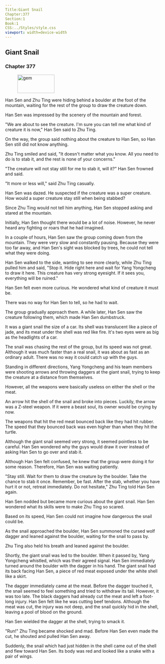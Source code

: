 ```yaml
---
Title:Giant Snail 
Chapter:377 
Section:1 
Book:1 
CSS:../Styles/style.css 
viewport: width=device-width
---
```

  
## Giant Snail
### Chapter 377
  
<figure>
	<img src="../Images/gem.gif" alt="gem" id="gem" width="120" height="60" />
</figure>
  

  
Han Sen and Zhu Ting were hiding behind a boulder at the foot of the mountain, waiting for the rest of the group to draw the creature down.

Han Sen was impressed by the scenery of the mountain and forest.

"We are about to see the creature. I'm sure you can tell me what kind of creature it is now," Han Sen said to Zhu Ting.

On the way, the group said nothing about the creature to Han Sen, so Han Sen still did not know anything.

Zhu Ting smiled and said, "It doesn't matter what you know. All you need to do is to stab it, and the rest is none of your concerns."

"The creature will not stay still for me to stab it, will it?" Han Sen frowned and said.

"It more or less will," said Zhu Ting casually.

Han Sen was dazed. He suspected if the creature was a super creature. How would a super creature stay still when being stabbed?

Since Zhu Ting would not tell him anything, Han Sen stopped asking and stared at the mountain.

Initially, Han Sen thought there would be a lot of noise. However, he never heard any fighting or roars that he had imagined.

In a couple of hours, Han Sen saw the group coming down from the mountain. They were very slow and constantly pausing. Because they were too far away, and Han Sen's sight was blocked by trees, he could not tell what they were doing.

Han Sen walked to the side, wanting to see more clearly, while Zhu Ting pulled him and said, "Stop it. Hide right here and wait for Yang Yongcheng to draw it here. This creature has very strong eyesight. If it sees you, everything will be ruined."

Han Sen felt even more curious. He wondered what kind of creature it must be.

There was no way for Han Sen to tell, so he had to wait.

The group gradually approach them. A while later, Han Sen saw the creature following them, which made Han Sen dumbstruck.

It was a giant snail the size of a car. Its shell was translucent like a piece of jade, and its meat under the shell was red like fire. It's two eyes were as big as the headlights of a car.

The snail was chasing the rest of the group, but its speed was not great. Although it was much faster than a real snail, it was about as fast as an ordinary adult. There was no way it could catch up with the guys.

Standing in different directions, Yang Yongcheng and his team members were shooting arrows and throwing daggers at the giant snail, trying to keep the creature at a distance from themselves.

However, all the weapons were basically useless on either the shell or the meat.

An arrow hit the shell of the snail and broke into pieces. Luckily, the arrow was a Z-steel weapon. If it were a beast soul, its owner would be crying by now.

The weapons that hit the red meat bounced back like they had hit rubber. The speed that they bounced back was even higher than when they hit the turtle.

Although the giant snail seemed very strong, it seemed pointless to be careful. Han Sen wondered why the guys would draw it over instead of asking Han Sen to go over and stab it.

Although Han Sen felt confused, he knew that the group were doing it for some reason. Therefore, Han Sen was waiting patiently.

"Stay still. Wait for them to draw the creature by the boulder. Take the chance to stab it once. Remember, be fast. After the stab, whether you have hurt it or not, retreat immediately. Do not hesitate," Zhu Ting told Han Sen again.

Han Sen nodded but became more curious about the giant snail. Han Sen wondered what its skills were to make Zhu Ting so scared.

Based on its speed, Han Sen could not imagine how dangerous the snail could be.

As the snail approached the boulder, Han Sen summoned the cursed wolf dagger and leaned against the boulder, waiting for the snail to pass by.

Zhu Ting also held his breath and leaned against the boulder.

Shortly, the giant snail was led to the boulder. When it passed by, Yang Yongcheng whistled, which was their agreed signal. Han Sen immediately turned around the boulder with the dagger in his hand. The giant snail had its back facing Han Sen, a piece of red meat exposed under the white shell like a skirt.

The dagger immediately came at the meat. Before the dagger touched it, the snail seemed to feel something and tried to withdraw its tail. However, it was too late. The black daggers had already cut the meat and left a foot-long injury. Han Sen felt like he was cutting beef tendons. Although the meat was cut, the injury was not deep, and the snail quickly hid in the shell, leaving a pool of blood on the ground.

Han Sen wielded the dagger at the shell, trying to smack it.

"Run!" Zhu Ting became shocked and mad. Before Han Sen even made the cut, he shouted and pulled Han Sen away.

Suddenly, the snail which had just hidden in the shell came out of the shell and flew toward Han Sen. Its body was red and looked like a snake with a pair of wings.